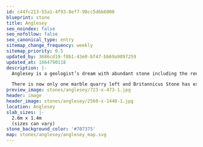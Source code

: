 ```yaml
---
id: c44fc213-55a1-4f93-8ef7-98cc5d6b6000
blueprint: stone
title: Anglesey
seo_noindex: false
seo_nofollow: false
seo_canonical_type: entry
sitemap_change_frequency: weekly
sitemap_priority: 0.5
updated_by: 3686cd19-f8b1-43e0-bf47-bb69a9897259
updated_at: 1664790118
description: |-
  Anglesey is a geologist’s dream with abundant stone including the renowned Anglesey Marble. This beautiful mid-grey marbled stone with fine calcite veins was used to build Birmingham Town Hall and the Menai Bridge.

  There is now only one marble quarry left and Britannicus Stone has exclusivity to the remaining polishing bed. 3.5m lengths can be achieved.
preview_image: stones/anglesey/723-x-473-1.jpg
header: image
header_image: stones/anglesey/2560-x-1440-1.jpg
location: Anglesey
slab_sizes: |-
  2.6m x 1.4m
  (sizes can vary)
stone_background_color: '#707375'
map: stones/anglesey/anglesey_map.svg
---
```

